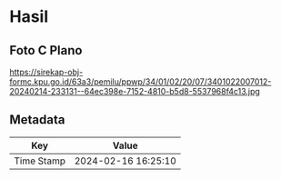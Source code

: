 # Hasil

## Foto C Plano

https://sirekap-obj-formc.kpu.go.id/63a3/pemilu/ppwp/34/01/02/20/07/3401022007012-20240214-233131--64ec398e-7152-4810-b5d8-5537968f4c13.jpg


## Metadata

| Key        | Value               |
| ---------- | ------------------- |
| Time Stamp | 2024-02-16 16:25:10 |



